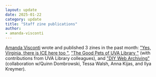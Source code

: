 ```yaml
---
layout: update
date: 2025-01-22
category: update
title: "Staff zine publications"
author:
- amanda-visconti
---
```


[Amanda Visconti](/people/amanda-visconti) wrote and published 3 zines in the past month: ["Yes, Virginia, there is ICE here too "](https://zinebakery.com/homemade-zines/biscuit-2-ice-virginia), ["The Good Pets of UVA Library "](https://zinebakery.com/homemade-zines/bakeshop-3-goodspetsofuvalibrary) (with contributions from UVA Library colleagues), and ["DIY Web Archiving"](https://zinebakery.com/homemade-zines/bakeshop-2-diywebarchiving) (collaboration w/Quinn Dombrowski, Tessa Walsh, Anna Kijas, and Ilya Kreymer).